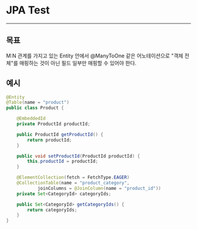# JPA Test

---

## 목표
M:N 관계를 가지고 있는 Entity 안에서 @ManyToOne 같은 어노테이션으로 "객체 전체"를 매핑하는 것이 아닌 필드 일부만 매핑할 수 있어야 한다. 

## 예시
```java
@Entity
@Table(name = "product")
public class Product {

    @EmbeddedId
    private ProductId productId;

    public ProductId getProductId() {
        return productId;
    }

    public void setProductId(ProductId productId) {
        this.productId = productId;
    }

    @ElementCollection(fetch = FetchType.EAGER)
    @CollectionTable(name = "product_category",
            joinColumns = @JoinColumn(name = "product_id"))
    private Set<CategoryId> categoryIds;

    public Set<CategoryId> getCategoryIds() {
        return categoryIds;
    }
}
```